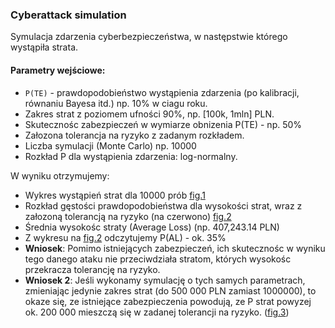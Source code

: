 ### Cyberattack simulation

Symulacja zdarzenia cyberbezpieczeństwa, w następstwie którego wystąpiła strata.

#### Parametry wejściowe:

* `P(TE)` - prawdopodobieństwo wystąpienia zdarzenia (po kalibracji, równaniu Bayesa itd.) np. 10% w ciagu roku.
* Zakres strat z poziomem ufności 90%, np. [100k, 1mln] PLN.
* Skutecznośc zabezpieczeń w wymiarze obnizenia P(TE) - np. 50%
* Załozona tolerancja na ryzyko z zadanym rozkładem.
* Liczba symulacji (Monte Carlo) np. 10000
* Rozkład P dla wystąpienia zdarzenia: log-normalny.

W wyniku otrzymujemy:

* Wykres wystąpień strat dla 10000 prób
  [fig.1](https://github.com/dominikmi/python-exercises/blob/main/distros/fig1.png)
* Rozkład gęstości prawdopodobieństwa dla wysokości strat, wraz z załozoną tolerancją na ryzyko (na czerwono)
  [fig.2](https://github.com/dominikmi/python-exercises/blob/main/distros/fig2.png)
* Średnia wysokośc straty (Average Loss) (np. 407,243.14 PLN)
* Z wykresu na [fig.2](https://github.com/dominikmi/python-exercises/blob/main/distros/fig2.png) odczytujemy P(AL) - ok. 35%
* **Wniosek**: Pomimo istniejących zabezpieczeń, ich skutecznośc w wyniku tego danego ataku nie przeciwdziała stratom, których wysokośc przekracza tolerancję na ryzyko.
* **Wniosek 2**: Jeśli wykonamy symulację o tych samych parametrach, zmieniając jedynie zakres strat (do 500 000 PLN zamiast 1000000), to okaze się, ze istniejące zabezpieczenia 
  powodują, ze P strat powyzej ok. 200 000 mieszczą się w zadanej tolerancji na ryzyko. ([fig.3](https://github.com/dominikmi/python-exercises/blob/main/distros/fig3.png))